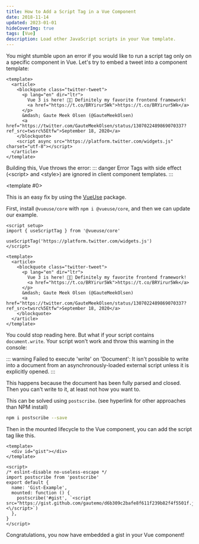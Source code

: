 ```yaml
---
title: How to Add a Script Tag in a Vue Component
date: 2018-11-14
updated: 2023-01-01
hideCoverImg: true
tags: [Vue]
description: Load other JavaScript scripts in your Vue template.
---
```


You might stumble upon an error if you would like to run a script tag only on a specific component in Vue. Let's try to embed a tweet into a component template:

```vue
<template>
  <article>
    <blockquote class="twitter-tweet">
      <p lang="en" dir="ltr">
        Vue 3 is here! 🎉💖 Definitely my favorite frontend framework!
        <a href="https://t.co/BRYirur5Wk">https://t.co/BRYirur5Wk</a>
      </p>
      &mdash; Gaute Meek Olsen (@GauteMeekOlsen)
      <a href="https://twitter.com/GauteMeekOlsen/status/1307022489869070337?ref_src=twsrc%5Etfw">September 18, 2020</a>
    </blockquote>
    <script async src="https://platform.twitter.com/widgets.js" charset="utf-8"></script>
  </article>
</template>
```

Building this, Vue throws the error:
::: danger Error
Tags with side effect (&lt;script&gt; and &lt;style&gt;) are ignored in client component templates.
:::

<ToggleView :options="['Vue 3', 'Vue 2']"><template #0>

This is an easy fix by using the [VueUse](https://vueuse.org/) package.

First, install `@vueuse/core` with `npm i @vueuse/core`, and then we can update our example.

```vue
<script setup>
import { useScriptTag } from '@vueuse/core'

useScriptTag('https://platform.twitter.com/widgets.js')
</script>

<template>
  <article>
    <blockquote class="twitter-tweet">
      <p lang="en" dir="ltr">
        Vue 3 is here! 🎉💖 Definitely my favorite frontend framework!
        <a href="https://t.co/BRYirur5Wk">https://t.co/BRYirur5Wk</a>
      </p>
      &mdash; Gaute Meek Olsen (@GauteMeekOlsen)
      <a href="https://twitter.com/GauteMeekOlsen/status/1307022489869070337?ref_src=twsrc%5Etfw">September 18, 2020</a>
    </blockquote>
  </article>
</template>
```

</template>
<template #1>

This is an easy fix, despite that googling the internet might send you down a harder path. Just add `type="application/javascript"` to your script tag. Fixed.

```vue
<template>
  <article>
    <blockquote class="twitter-tweet">
      <p lang="en" dir="ltr">
        Vue 3 is here! 🎉💖 Definitely my favorite frontend framework!
        <a href="https://t.co/BRYirur5Wk">https://t.co/BRYirur5Wk</a>
      </p>
      &mdash; Gaute Meek Olsen (@GauteMeekOlsen)
      <a href="https://twitter.com/GauteMeekOlsen/status/1307022489869070337?ref_src=twsrc%5Etfw">September 18, 2020</a>
    </blockquote>
    <script type="application/javascript" async src="https://platform.twitter.com/widgets.js" charset="utf-8"></script>
  </article>
</template>
```

</template>
</ToggleView>

You could stop reading here. But what if your script contains `document.write`. Your script won't work and throw this warning in the console:

::: warning
Failed to execute 'write' on 'Document': It isn't possible to write into a document from an asynchronously-loaded external script unless it is explicitly opened.
:::

This happens because the document has been fully parsed and closed. Then you can't write to it, at least not how you want to.

This can be solved using `postscribe`. (see hyperlink for other approaches than NPM install)

```bash
npm i postscribe --save
```

Then in the mounted lifecycle to the Vue component, you can add the script tag like this.

```vue
<template>
  <div id="gist"></div>
</template>

<script>
/* eslint-disable no-useless-escape */
import postscribe from 'postscribe'
export default {
  name: 'Gist-Example',
  mounted: function () {
    postscribe('#gist', `<script src="https://gist.github.com/gautemo/d6b309c2bafe8f611f239b82f4f5501f.js"><\/script>`)
  },
}
</script>
```

Congratulations, you now have embedded a gist in your Vue component!

